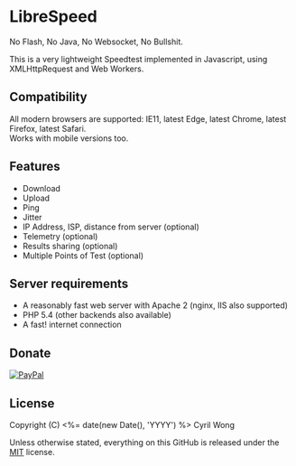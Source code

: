 # LibreSpeed

No Flash, No Java, No Websocket, No Bullshit.

This is a very lightweight Speedtest implemented in Javascript, using XMLHttpRequest and Web Workers.

## Compatibility
All modern browsers are supported: IE11, latest Edge, latest Chrome, latest Firefox, latest Safari.  
Works with mobile versions too.

## Features
* Download
* Upload
* Ping
* Jitter
* IP Address, ISP, distance from server (optional)
* Telemetry (optional)
* Results sharing (optional)
* Multiple Points of Test (optional)

## Server requirements
* A reasonably fast web server with Apache 2 (nginx, IIS also supported)
* PHP 5.4 (other backends also available)
* A fast! internet connection

## Donate
[![PayPal](https://www.paypalobjects.com/digitalassets/c/website/marketing/apac/C2/logos-buttons/optimize/26_Yellow_PayPal_Pill_Button.png)](paypal.me/wangxiaopeng0)  

## License
Copyright (C) <%= date(new Date(), 'YYYY') %> Cyril Wong

Unless otherwise stated, everything on this GitHub is released under the [MIT](https://mit-license.org) license.
